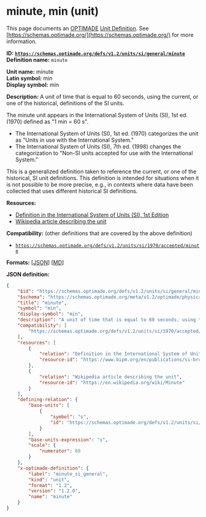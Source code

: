 # minute, min (unit)

This page documents an [OPTIMADE](https://www.optimade.org/) [Unit Definition](https://schemas.optimade.org/#definitions). See [https://schemas.optimade.org/](https://schemas.optimade.org/) for more information.

**ID: [`https://schemas.optimade.org/defs/v1.2/units/si/general/minute`](https://schemas.optimade.org/defs/v1.2/units/si/general/minute.md)**  
**Definition name:** `minute`

**Unit name:** minute  
**Latin symbol:** min  
**Display symbol:** min  
  
**Description:** A unit of time that is equal to 60 seconds, using the current, or one of the historical, definitions of the SI units.

The minute unit appears in the International System of Units (SI), 1st ed. (1970) defined as "1 min = 60 s".

- The International System of Units (SI), 1st ed. (1970) categorizes the unit as "Units in use with the International System."
- The International System of Units (SI), 7th ed. (1998) changes the categorization to "Non-SI units accepted for use with the International System."

This is a generalized definition taken to reference the current, or one of the historical, SI unit definitions.
This definition is intended for situations when it is not possible to be more precise, e.g., in contexts where data have been collected that uses different historical SI definitions.

**Resources:**

- [Definition in the International System of Units (SI), 1st Edition](https://www.bipm.org/en/publications/si-brochure)
- [Wikipedia article describing the unit](https://en.wikipedia.org/wiki/Minute)


**Compatibility:** (other definitions that are covered by the above definition)

- [`https://schemas.optimade.org/defs/v1.2/units/si/1970/accepted/minute`](https://schemas.optimade.org/defs/v1.2/units/si/1970/accepted/minute.md)


**Formats:** [[JSON](minute.json)] [[MD](minute.md)]

**JSON definition:**

``` json
{
    "$id": "https://schemas.optimade.org/defs/v1.2/units/si/general/minute",
    "$schema": "https://schemas.optimade.org/meta/v1.2/optimade/physical_unit_definition.json",
    "title": "minute",
    "symbol": "min",
    "display-symbol": "min",
    "description": "A unit of time that is equal to 60 seconds, using the current, or one of the historical, definitions of the SI units.\n\nThe minute unit appears in the International System of Units (SI), 1st ed. (1970) defined as \"1 min = 60 s\".\n\n- The International System of Units (SI), 1st ed. (1970) categorizes the unit as \"Units in use with the International System.\"\n- The International System of Units (SI), 7th ed. (1998) changes the categorization to \"Non-SI units accepted for use with the International System.\"\n\nThis is a generalized definition taken to reference the current, or one of the historical, SI unit definitions.\nThis definition is intended for situations when it is not possible to be more precise, e.g., in contexts where data have been collected that uses different historical SI definitions.",
    "compatibility": [
        "https://schemas.optimade.org/defs/v1.2/units/si/1970/accepted/minute"
    ],
    "resources": [
        {
            "relation": "Definition in the International System of Units (SI), 1st Edition",
            "resource-id": "https://www.bipm.org/en/publications/si-brochure"
        },
        {
            "relation": "Wikipedia article describing the unit",
            "resource-id": "https://en.wikipedia.org/wiki/Minute"
        }
    ],
    "defining-relation": {
        "base-units": [
            {
                "symbol": "s",
                "id": "https://schemas.optimade.org/defs/v1.2/units/si/general/second"
            }
        ],
        "base-units-expression": "s",
        "scale": {
            "numerator": 60
        }
    },
    "x-optimade-definition": {
        "label": "minute_si_general",
        "kind": "unit",
        "format": "1.2",
        "version": "1.2.0",
        "name": "minute"
    }
}
```
